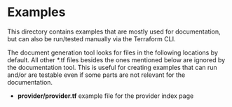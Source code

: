 # Examples

This directory contains examples that are mostly used for documentation, but can also be run/tested manually via the Terraform CLI.

The document generation tool looks for files in the following locations by default.
All other \*.tf files besides the ones mentioned below are ignored by the documentation tool.
This is useful for creating examples that can run and/or are testable even if some parts are not relevant for the documentation.

- **provider/provider.tf** example file for the provider index page
